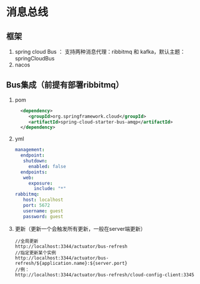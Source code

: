 # 消息总线

## 框架

1. spring cloud Bus ： 支持两种消息代理：ribbitmq 和 kafka，默认主题：springCloudBus
2. nacos

## Bus集成（前提有部署ribbitmq）

1. pom

    ```xml
      <dependency>
         <groupId>org.springframework.cloud</groupId>
         <artifactId>spring-cloud-starter-bus-amqp</artifactId>
      </dependency>
    ```
2. yml

    ```yml
    management:
      endpoint:
       shutdown:
         enabled: false
      endpoints:
       web:
         exposure:
           include: "*"
    rabbitmq:
       host: localhost
       port: 5672
       username: guest
       password: guest
    ```
3. 更新（更新一个会触发所有更新，一般在server端更新）

    ```
    //全局更新
    http://localhost:3344/actuator/bus-refresh
    //指定更新某个实例
    http://localhost:3344/actuator/bus-refresh/${application.name}:${server.port}
    //例：
    http://localhost:3344/actuator/bus-refresh/cloud-config-client:3345
    ```

